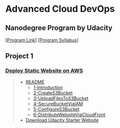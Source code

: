 # Advanced Cloud DevOps 
## Nanodegree Program by Udacity 
[[Program Link](https://www.udacity.com/course/cloud-dev-ops-nanodegree--nd9991)] [[Program Syllabus](https://d20vrrgs8k4bvw.cloudfront.net/documents/en-US/Cloud+DevOps+Nanodegree+program+Syllabus.pdf)]
## Project 1
 ### [Deploy Static Website on AWS](./Project-1-DeployStaticWebsiteOnAWS/README.md)
>  * [README](./README.md)
>    * [1-Introduction](./1-Introduction.md)
>    * [2-CreateS3Bucket](./2-CreateS3Bucket.md)
>    * [3-UploadFilesToS3Bucket](./3-UploadFilesToS3Bucket.md)
>    * [4-SecureBucketViaIAM](./4-SecureBucketViaIAM.md)
>    * [5-ConfigureS3Bucket](./5-ConfigureS3Bucket.md)
>    * [6-DistributeWebsiteViaCloudFront](./6-DistributeWebsiteViaCloudFront.md)
>  * [Download Udacity Starter Website](./udacity-starter-website.zip)
